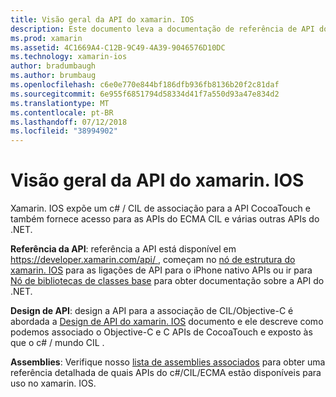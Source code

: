 ```yaml
---
title: Visão geral da API do xamarin. IOS
description: Este documento leva a documentação de referência de API do Xamarin, um guia que descreve o design de API do xamarin. IOS e uma lista de assemblies que estão disponíveis para uso em desenvolvimento do Xamarin.
ms.prod: xamarin
ms.assetid: 4C1669A4-C12B-9C49-4A39-9046576D10DC
ms.technology: xamarin-ios
author: bradumbaugh
ms.author: brumbaug
ms.openlocfilehash: c6e0e770e844bf186dfb936fb8136b20f2c81daf
ms.sourcegitcommit: 6e955f6851794d58334d41f7a550d93a47e834d2
ms.translationtype: MT
ms.contentlocale: pt-BR
ms.lasthandoff: 07/12/2018
ms.locfileid: "38994902"
---
```

# <a name="xamarinios-api-overview"></a>Visão geral da API do xamarin. IOS

Xamarin. IOS expõe um c# / CIL de associação para a API CocoaTouch e também fornece acesso para as APIs do ECMA CIL e várias outras APIs do .NET.

 **Referência da API**: referência a API está disponível em [ https://developer.xamarin.com/api/ ](https://docs.microsoft.com/dotnet/api/), começam no [nó de estrutura do xamarin. IOS](https://docs.microsoft.com/dotnet/api/?view=xamarinios-10.8) para as ligações de API para o iPhone nativo APIs ou ir para [ Nó de bibliotecas de classes base](https://docs.microsoft.com/dotnet/api/?view=netstandard-2.0) para obter documentação sobre a API do .NET.

 **Design de API**: design a API para a associação de CIL/Objective-C é abordada a [Design de API do xamarin. IOS](~/ios/internals/api-design/index.md) documento e ele descreve como podemos associado o Objective-C e C APIs de CocoaTouch e exposto às que o c# / mundo CIL .

 **Assemblies**: Verifique nosso [lista de assemblies associados](~/cross-platform/internals/available-assemblies.md) para obter uma referência detalhada de quais APIs do c#/CIL/ECMA estão disponíveis para uso no xamarin. IOS.
